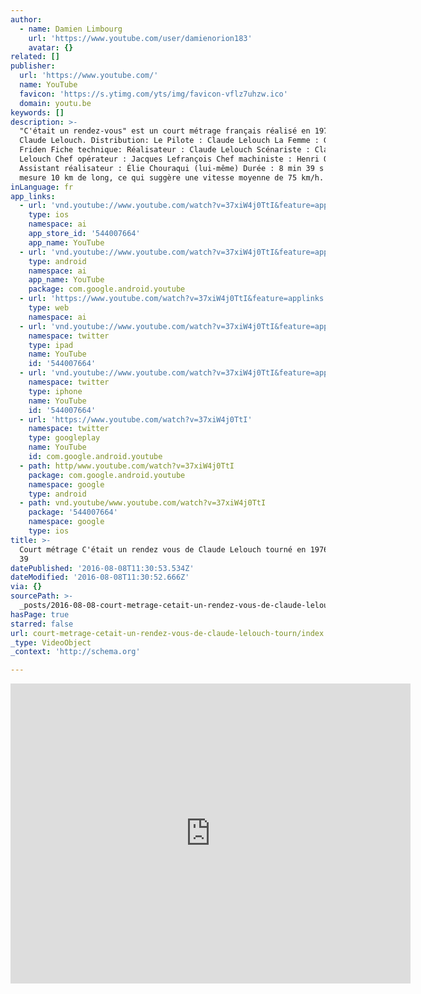 ```yaml
---
author:
  - name: Damien Limbourg
    url: 'https://www.youtube.com/user/damienorion183'
    avatar: {}
related: []
publisher:
  url: 'https://www.youtube.com/'
  name: YouTube
  favicon: 'https://s.ytimg.com/yts/img/favicon-vflz7uhzw.ico'
  domain: youtu.be
keywords: []
description: >-
  "C'était un rendez-vous" est un court métrage français réalisé en 1976 par
  Claude Lelouch. Distribution: Le Pilote : Claude Lelouch La Femme : Gunilla
  Friden Fiche technique: Réalisateur : Claude Lelouch Scénariste : Claude
  Lelouch Chef opérateur : Jacques Lefrançois Chef machiniste : Henri Quérol
  Assistant réalisateur : Élie Chouraqui (lui-même) Durée : 8 min 39 s Ce trajet
  mesure 10 km de long, ce qui suggère une vitesse moyenne de 75 km/h.
inLanguage: fr
app_links:
  - url: 'vnd.youtube://www.youtube.com/watch?v=37xiW4j0TtI&feature=applinks'
    type: ios
    namespace: ai
    app_store_id: '544007664'
    app_name: YouTube
  - url: 'vnd.youtube://www.youtube.com/watch?v=37xiW4j0TtI&feature=applinks'
    type: android
    namespace: ai
    app_name: YouTube
    package: com.google.android.youtube
  - url: 'https://www.youtube.com/watch?v=37xiW4j0TtI&feature=applinks'
    type: web
    namespace: ai
  - url: 'vnd.youtube://www.youtube.com/watch?v=37xiW4j0TtI&feature=applinks'
    namespace: twitter
    type: ipad
    name: YouTube
    id: '544007664'
  - url: 'vnd.youtube://www.youtube.com/watch?v=37xiW4j0TtI&feature=applinks'
    namespace: twitter
    type: iphone
    name: YouTube
    id: '544007664'
  - url: 'https://www.youtube.com/watch?v=37xiW4j0TtI'
    namespace: twitter
    type: googleplay
    name: YouTube
    id: com.google.android.youtube
  - path: http/www.youtube.com/watch?v=37xiW4j0TtI
    package: com.google.android.youtube
    namespace: google
    type: android
  - path: vnd.youtube/www.youtube.com/watch?v=37xiW4j0TtI
    package: '544007664'
    namespace: google
    type: ios
title: >-
  Court métrage C'était un rendez vous de Claude Lelouch tourné en 1976- 8 min
  39
datePublished: '2016-08-08T11:30:53.534Z'
dateModified: '2016-08-08T11:30:52.666Z'
via: {}
sourcePath: >-
  _posts/2016-08-08-court-metrage-cetait-un-rendez-vous-de-claude-lelouch-tourn.md
hasPage: true
starred: false
url: court-metrage-cetait-un-rendez-vous-de-claude-lelouch-tourn/index.html
_type: VideoObject
_context: 'http://schema.org'

---
```

<iframe src="https://cdn.embedly.com/widgets/media.html?src=https%3A%2F%2Fwww.youtube.com%2Fembed%2F37xiW4j0TtI%3Ffeature%3Doembed&amp;url=http%3A%2F%2Fwww.youtube.com%2Fwatch%3Fv%3D37xiW4j0TtI&amp;image=https%3A%2F%2Fi.ytimg.com%2Fvi%2F37xiW4j0TtI%2Fhqdefault.jpg&amp;key=b7d04c9b404c499eba89ee7072e1c4f7&amp;type=text%2Fhtml&amp;schema=youtube" width="640" height="480" scrolling="no" frameborder="0" allowfullscreen="" style=""></iframe>